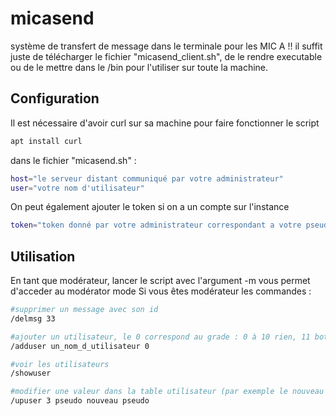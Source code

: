 # micasend
système de transfert de message dans le terminale pour les MIC A !!
il suffit juste de télécharger le fichier "micasend_client.sh", de le rendre executable ou de le mettre dans le /bin pour l'utiliser sur toute la machine.

## Configuration
Il est nécessaire d'avoir curl sur sa machine pour faire fonctionner le script
```bash
apt install curl
```
dans le fichier "micasend.sh" :
```bash
host="le serveur distant communiqué par votre administrateur"
user="votre nom d'utilisateur"
```
On peut également ajouter le token si on a un compte sur l'instance
```bash
token="token donné par votre administrateur correspondant a votre pseudo si vous êtes un utilisateur vérifié"
```

## Utilisation
En tant que modérateur, lancer le script avec l'argument -m vous permet d'acceder au modérator mode
Si vous êtes modérateur les commandes :
```bash
#supprimer un message avec son id
/delmsg 33

#ajouter un utilisateur, le 0 correspond au grade : 0 à 10 rien, 11 bot, 15 admin 
/adduser un_nom_d_utilisateur 0

#voir les utilisateurs
/showuser

#modifier une valeur dans la table utilisateur (par exemple le nouveau pseudo de l'utilisateur dont l'id est 3 seras pseudo)
/upuser 3 pseudo nouveau pseudo
```
